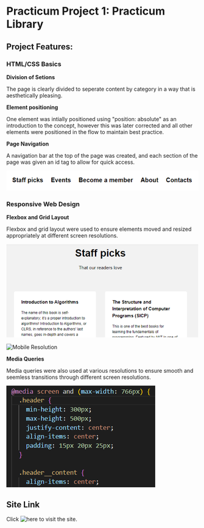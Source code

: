 # Practicum Project 1: Practicum Library

## Project Features:

### HTML/CSS Basics

**Division of Setions**

The page is clearly divided to seperate content by category in a way that is aesthetically pleasing.

**Element positioning**

One element was intially positioned using "position: absolute" as an introduction to the concept, however this was later corrected and all other elements were positioned in the flow to maintain best practice.

**Page Navigation**

A navigation bar at the top of the page was created, and each section of the page was given an id tag to allow for quick access.

![Navbar](./images/readme_navbar.png)

### Responsive Web Design

**Flexbox and Grid Layout**

Flexbox and grid layout were used to ensure elements moved and resized appropriately at different screen resolutions.

![Desktop Resolution](./images/readme_full-resolution.png)

![Mobile Resolution](./images/readme_small_resolution.png)

**Media Queries**

Media queries were also used at various resolutions to ensure smooth and seemless transitions through different screen resolutions.

![Media Queries](./images/readme_media-queries.png)

## Site Link

Click ![here](https://davidmiles1925.github.io/se_project_library/) to visit the site.

